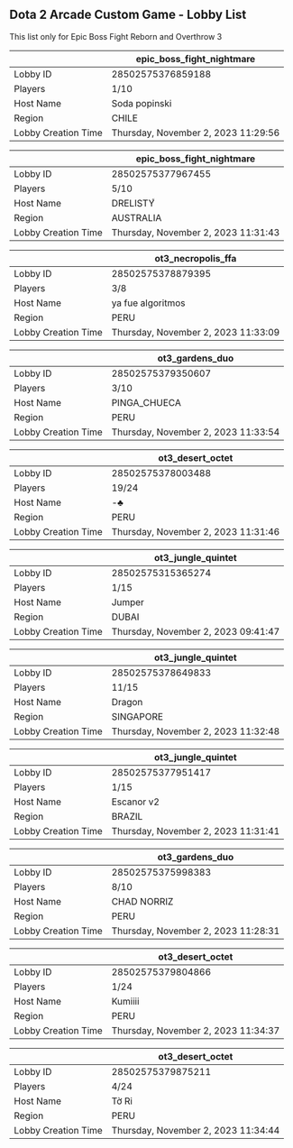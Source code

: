 ## Dota 2 Arcade Custom Game - Lobby List

This list only for Epic Boss Fight Reborn and Overthrow 3

|  | epic_boss_fight_nightmare |
| ------ | ------ |
| Lobby ID | 28502575376859188 |
| Players | 1/10 |
| Host Name | Soda popinski |
| Region | CHILE |
| Lobby Creation Time | Thursday, November 2, 2023 11:29:56 |


|  | epic_boss_fight_nightmare |
| ------ | ------ |
| Lobby ID | 28502575377967455 |
| Players | 5/10 |
| Host Name | DRELISTY์ |
| Region | AUSTRALIA |
| Lobby Creation Time | Thursday, November 2, 2023 11:31:43 |


|  | ot3_necropolis_ffa |
| ------ | ------ |
| Lobby ID | 28502575378879395 |
| Players | 3/8 |
| Host Name | ya fue algoritmos |
| Region | PERU |
| Lobby Creation Time | Thursday, November 2, 2023 11:33:09 |


|  | ot3_gardens_duo |
| ------ | ------ |
| Lobby ID | 28502575379350607 |
| Players | 3/10 |
| Host Name | PINGA_CHUECA |
| Region | PERU |
| Lobby Creation Time | Thursday, November 2, 2023 11:33:54 |


|  | ot3_desert_octet |
| ------ | ------ |
| Lobby ID | 28502575378003488 |
| Players | 19/24 |
| Host Name | -♣ |
| Region | PERU |
| Lobby Creation Time | Thursday, November 2, 2023 11:31:46 |


|  | ot3_jungle_quintet |
| ------ | ------ |
| Lobby ID | 28502575315365274 |
| Players | 1/15 |
| Host Name | Jumper |
| Region | DUBAI |
| Lobby Creation Time | Thursday, November 2, 2023 09:41:47 |


|  | ot3_jungle_quintet |
| ------ | ------ |
| Lobby ID | 28502575378649833 |
| Players | 11/15 |
| Host Name | Dragon |
| Region | SINGAPORE |
| Lobby Creation Time | Thursday, November 2, 2023 11:32:48 |


|  | ot3_jungle_quintet |
| ------ | ------ |
| Lobby ID | 28502575377951417 |
| Players | 1/15 |
| Host Name | Escanor v2 |
| Region | BRAZIL |
| Lobby Creation Time | Thursday, November 2, 2023 11:31:41 |


|  | ot3_gardens_duo |
| ------ | ------ |
| Lobby ID | 28502575375998383 |
| Players | 8/10 |
| Host Name | CHAD NORRIZ |
| Region | PERU |
| Lobby Creation Time | Thursday, November 2, 2023 11:28:31 |


|  | ot3_desert_octet |
| ------ | ------ |
| Lobby ID | 28502575379804866 |
| Players | 1/24 |
| Host Name | Kumiiii |
| Region | PERU |
| Lobby Creation Time | Thursday, November 2, 2023 11:34:37 |


|  | ot3_desert_octet |
| ------ | ------ |
| Lobby ID | 28502575379875211 |
| Players | 4/24 |
| Host Name | Tờ Ri |
| Region | PERU |
| Lobby Creation Time | Thursday, November 2, 2023 11:34:44 |


